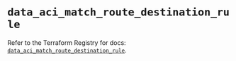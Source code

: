 # `data_aci_match_route_destination_rule`

Refer to the Terraform Registry for docs: [`data_aci_match_route_destination_rule`](https://registry.terraform.io/providers/ciscodevnet/aci/2.17.0/docs/data-sources/match_route_destination_rule).
